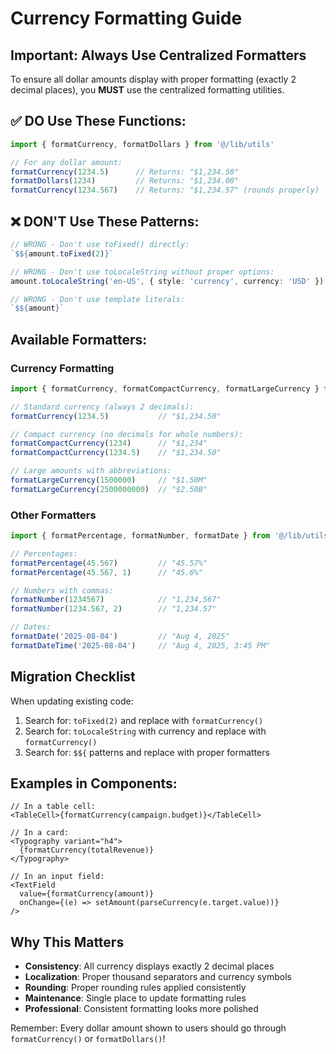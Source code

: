 # Currency Formatting Guide

## Important: Always Use Centralized Formatters

To ensure all dollar amounts display with proper formatting (exactly 2 decimal places), you **MUST** use the centralized formatting utilities.

## ✅ DO Use These Functions:

```typescript
import { formatCurrency, formatDollars } from '@/lib/utils'

// For any dollar amount:
formatCurrency(1234.5)      // Returns: "$1,234.50"
formatDollars(1234)         // Returns: "$1,234.00"
formatCurrency(1234.567)    // Returns: "$1,234.57" (rounds properly)
```

## ❌ DON'T Use These Patterns:

```typescript
// WRONG - Don't use toFixed() directly:
`$${amount.toFixed(2)}`

// WRONG - Don't use toLocaleString without proper options:
amount.toLocaleString('en-US', { style: 'currency', currency: 'USD' })

// WRONG - Don't use template literals:
`$${amount}`
```

## Available Formatters:

### Currency Formatting
```typescript
import { formatCurrency, formatCompactCurrency, formatLargeCurrency } from '@/lib/utils'

// Standard currency (always 2 decimals):
formatCurrency(1234.5)           // "$1,234.50"

// Compact currency (no decimals for whole numbers):
formatCompactCurrency(1234)      // "$1,234"
formatCompactCurrency(1234.5)    // "$1,234.50"

// Large amounts with abbreviations:
formatLargeCurrency(1500000)     // "$1.50M"
formatLargeCurrency(2500000000)  // "$2.50B"
```

### Other Formatters
```typescript
import { formatPercentage, formatNumber, formatDate } from '@/lib/utils'

// Percentages:
formatPercentage(45.567)         // "45.57%"
formatPercentage(45.567, 1)      // "45.6%"

// Numbers with commas:
formatNumber(1234567)            // "1,234,567"
formatNumber(1234.567, 2)        // "1,234.57"

// Dates:
formatDate('2025-08-04')         // "Aug 4, 2025"
formatDateTime('2025-08-04')     // "Aug 4, 2025, 3:45 PM"
```

## Migration Checklist

When updating existing code:

1. Search for: `toFixed(2)` and replace with `formatCurrency()`
2. Search for: `toLocaleString` with currency and replace with `formatCurrency()`
3. Search for: `$${` patterns and replace with proper formatters

## Examples in Components:

```tsx
// In a table cell:
<TableCell>{formatCurrency(campaign.budget)}</TableCell>

// In a card:
<Typography variant="h4">
  {formatCurrency(totalRevenue)}
</Typography>

// In an input field:
<TextField
  value={formatCurrency(amount)}
  onChange={(e) => setAmount(parseCurrency(e.target.value))}
/>
```

## Why This Matters

- **Consistency**: All currency displays exactly 2 decimal places
- **Localization**: Proper thousand separators and currency symbols
- **Rounding**: Proper rounding rules applied consistently
- **Maintenance**: Single place to update formatting rules
- **Professional**: Consistent formatting looks more polished

Remember: Every dollar amount shown to users should go through `formatCurrency()` or `formatDollars()`!